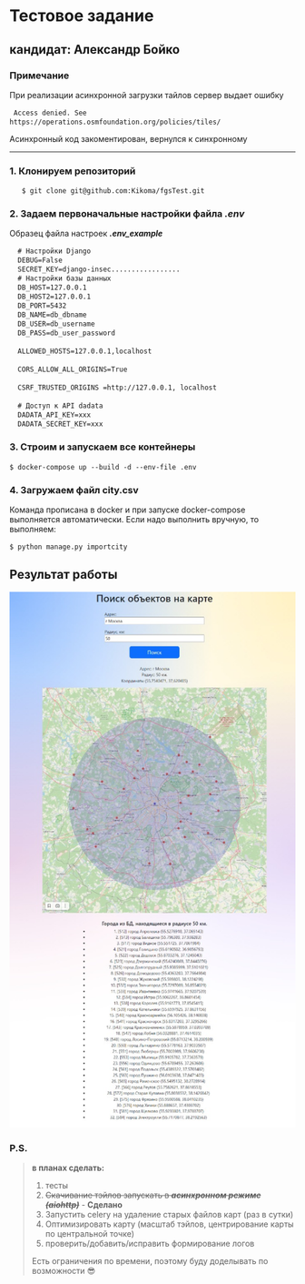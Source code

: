 # Тестовое задание

## кандидат: Александр Бойко

### Примечание

При реализации асинхронной загрузки тайлов сервер выдает ошибку

     Access denied. See https://operations.osmfoundation.org/policies/tiles/

Асинхронный код закоментирован, вернулся к синхронному

---

### 1. Клонируем репозиторий

```
   $ git clone git@github.com:Kikoma/fgsTest.git
``` 

### 2. Задаем первоначальные настройки файла ___.env___

Образец файла настроек ___.env_example___

      # Настройки Django
      DEBUG=False
      SECRET_KEY=django-insec.................
      # Настройки базы данных
      DB_HOST=127.0.0.1
      DB_HOST2=127.0.0.1
      DB_PORT=5432
      DB_NAME=db_dbname
      DB_USER=db_username
      DB_PASS=db_user_password
      
      ALLOWED_HOSTS=127.0.0.1,localhost
      
      CORS_ALLOW_ALL_ORIGINS=True
      
      CSRF_TRUSTED_ORIGINS =http://127.0.0.1, localhost
      
      # Доступ к API dadata
      DADATA_API_KEY=xxx
      DADATA_SECRET_KEY=xxx

### 3. Строим и запускаем все контейнеры

   ```
   $ docker-compose up --build -d --env-file .env
   ```

### 4. Загружаем файл city.csv

Команда прописана в docker и при запуске docker-compose выполняется автоматически. Если надо выполнить вручную, то
выполняем:

   ```
   $ python manage.py importcity
   ```

## Результат работы

![screen of site](./msk_exmpl.jpeg)

### P.S.

> **в планах сделать:**
> 1. тесты
> 2. ~~Скачивание тэйлов запускать в ___асинхронном режиме (aiohttp)___~~ - __Сделано__
> 3. Запустить celery на удаление старых файлов карт (раз в сутки)
> 4. Оптимизировать карту (масштаб тэйлов, центрирование карты по центральной точке)
> 5. проверить/добавить/исправить формирование логов
>
> Есть ограничения по времени, поэтому буду доделывать по возможности 😎
> 
